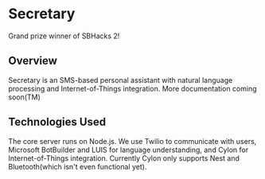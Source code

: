# Secretary

Grand prize winner of SBHacks 2!

## Overview

Secretary is an SMS-based personal assistant with natural language processing and Internet-of-Things integration.  More documentation coming soon(TM)

## Technologies Used

The core server runs on Node.js.  We use Twilio to communicate with users, Microsoft BotBuilder and LUIS for language understanding, and Cylon for Internet-of-Things integration.  Currently Cylon only supports Nest and Bluetooth(which isn't even functional yet).
